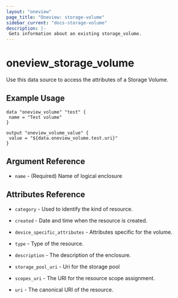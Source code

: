```yaml
---
layout: "oneview"
page_title: "Oneview: storage-volume"
sidebar_current: "docs-storage-volume"
description: |-
 Gets information about an existing storage_volume.
---
```


# oneview\_storage_volume

Use this data source to access the attributes of a Storage Volume.

## Example Usage

```hcl
data "oneview_volume" "test" {
 name = "Test volume"
}

output "oneview_volume_value" {
 value = "${data.oneview_volume.test.uri}"
}
```

## Argument Reference

* `name` - (Required) Name of logical enclosure

## Attributes Reference

* `category` - Used to identify the kind of resource.

* `created` - Date and time when the resource is created.

* `device_specific_attributes` - Attributes specific for the volume.

* `type` - Type of the resource.

* `description` - The description of the enclosure.

* `storage_pool_uri` - Uri for the storage pool

* `scopes_uri` - The URI for the resource scope assignment.

* `uri` - The canonical URI of the resource.

